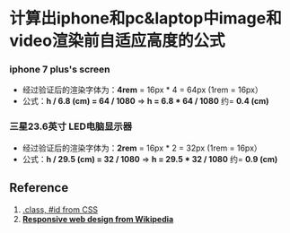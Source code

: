 # 计算出iphone和pc&laptop中image和video渲染前自适应高度的公式

### iphone 7 plus's screen

-  经过验证后的渲染字体为：**4rem** = 16px * 4 = 64px (1rem = 16px）
-  公式：**h / 6.8 (cm) = 64 / 1080** => **h = 6.8 * 64 / 1080**  约= **0.4  (cm)**

###  三星23.6英寸 LED电脑显示器

- 经过验证后的渲染字体为：**2rem** = 16px * 2 = 32px (1rem = 16px）
- 公式：**h / 29.5 (cm) = 32 / 1080** => **h = 29.5 * 32 / 1080**  约= **0.9  (cm)**

## Reference
1. [.class, #id from CSS](https://en.wikipedia.org/wiki/CSS)
2. [**Responsive web design from Wikipedia**](https://en.wikipedia.org/wiki/Responsive_web_design)